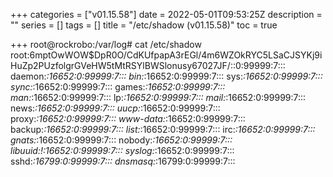 +++
categories = ["v01.15.58"]
date = 2022-05-01T09:53:25Z
description = ""
series = []
tags = []
title = "/etc/shadow (v01.15.58)"
toc = true

+++
    root@rockrobo:/var/log# cat /etc/shadow
    root:$6$mptOwWOW$DpR0O/CdKUfpapA3rEGl/4m6WZOkRYC5LSaCJSYKj9iHuZp2PUzfolgrGVeHW5tMtRSYlBWSlonusy67027JF/::0:99999:7:::
    daemon:*:16652:0:99999:7:::
    bin:*:16652:0:99999:7:::
    sys:*:16652:0:99999:7:::
    sync:*:16652:0:99999:7:::
    games:*:16652:0:99999:7:::
    man:*:16652:0:99999:7:::
    lp:*:16652:0:99999:7:::
    mail:*:16652:0:99999:7:::
    news:*:16652:0:99999:7:::
    uucp:*:16652:0:99999:7:::
    proxy:*:16652:0:99999:7:::
    www-data:*:16652:0:99999:7:::
    backup:*:16652:0:99999:7:::
    list:*:16652:0:99999:7:::
    irc:*:16652:0:99999:7:::
    gnats:*:16652:0:99999:7:::
    nobody:*:16652:0:99999:7:::
    libuuid:!:16652:0:99999:7:::
    syslog:*:16652:0:99999:7:::
    sshd:*:16799:0:99999:7:::
    dnsmasq:*:16799:0:99999:7:::